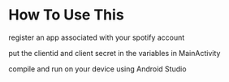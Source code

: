 # How To Use This 

register an app associated with your spotify account 

put the clientid and client secret in the variables in MainActivity 

compile and run on your device using Android Studio 
